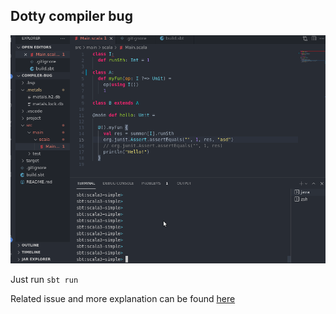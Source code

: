 ## Dotty compiler bug



![](ex.gif)


Just run `sbt run`

Related issue and more explanation can be found [here](https://github.com/lampepfl/dotty/issues/12941)
